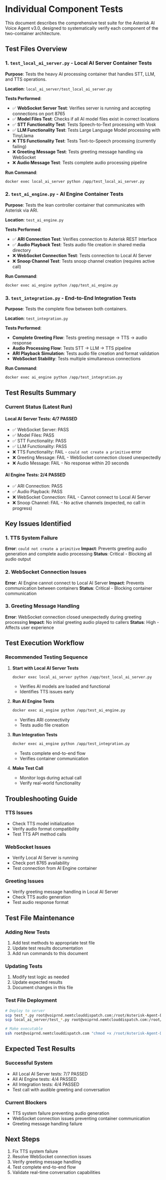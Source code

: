 # Individual Component Tests

This document describes the comprehensive test suite for the Asterisk AI Voice Agent v3.0, designed to systematically verify each component of the two-container architecture.

## Test Files Overview

### 1. `test_local_ai_server.py` - Local AI Server Container Tests
**Purpose**: Tests the heavy AI processing container that handles STT, LLM, and TTS operations.

**Location**: `local_ai_server/test_local_ai_server.py`

**Tests Performed**:
- ✅ **WebSocket Server Test**: Verifies server is running and accepting connections on port 8765
- ✅ **Model Files Test**: Checks if all AI model files exist in correct locations
- ✅ **STT Functionality Test**: Tests Speech-to-Text processing with Vosk
- ✅ **LLM Functionality Test**: Tests Large Language Model processing with TinyLlama
- ❌ **TTS Functionality Test**: Tests Text-to-Speech processing (currently failing)
- ❌ **Greeting Message Test**: Tests greeting message handling via WebSocket
- ❌ **Audio Message Test**: Tests complete audio processing pipeline

**Run Command**:
```bash
docker exec local_ai_server python /app/test_local_ai_server.py
```

### 2. `test_ai_engine.py` - AI Engine Container Tests
**Purpose**: Tests the lean controller container that communicates with Asterisk via ARI.

**Location**: `test_ai_engine.py`

**Tests Performed**:
- ✅ **ARI Connection Test**: Verifies connection to Asterisk REST Interface
- ✅ **Audio Playback Test**: Tests audio file creation in shared media directory
- ❌ **WebSocket Connection Test**: Tests connection to Local AI Server
- ❌ **Snoop Channel Test**: Tests snoop channel creation (requires active call)

**Run Command**:
```bash
docker exec ai_engine python /app/test_ai_engine.py
```

### 3. `test_integration.py` - End-to-End Integration Tests
**Purpose**: Tests the complete flow between both containers.

**Location**: `test_integration.py`

**Tests Performed**:
- **Complete Greeting Flow**: Tests greeting message → TTS → audio response
- **Audio Processing Flow**: Tests STT → LLM → TTS pipeline
- **ARI Playback Simulation**: Tests audio file creation and format validation
- **WebSocket Stability**: Tests multiple simultaneous connections

**Run Command**:
```bash
docker exec ai_engine python /app/test_integration.py
```

## Test Results Summary

### Current Status (Latest Run)

#### Local AI Server Tests: 4/7 PASSED
- ✅ WebSocket Server: PASS
- ✅ Model Files: PASS  
- ✅ STT Functionality: PASS
- ✅ LLM Functionality: PASS
- ❌ TTS Functionality: FAIL - `could not create a primitive` error
- ❌ Greeting Message: FAIL - WebSocket connection closed unexpectedly
- ❌ Audio Message: FAIL - No response within 20 seconds

#### AI Engine Tests: 2/4 PASSED
- ✅ ARI Connection: PASS
- ✅ Audio Playback: PASS
- ❌ WebSocket Connection: FAIL - Cannot connect to Local AI Server
- ❌ Snoop Channel: FAIL - No active channels (expected, no call in progress)

## Key Issues Identified

### 1. TTS System Failure
**Error**: `could not create a primitive`
**Impact**: Prevents greeting audio generation and complete audio processing
**Status**: Critical - Blocking all audio output

### 2. WebSocket Connection Issues
**Error**: AI Engine cannot connect to Local AI Server
**Impact**: Prevents communication between containers
**Status**: Critical - Blocking container communication

### 3. Greeting Message Handling
**Error**: WebSocket connection closed unexpectedly during greeting processing
**Impact**: No initial greeting audio played to callers
**Status**: High - Affects user experience

## Test Execution Workflow

### Recommended Testing Sequence

1. **Start with Local AI Server Tests**
   ```bash
   docker exec local_ai_server python /app/test_local_ai_server.py
   ```
   - Verifies AI models are loaded and functional
   - Identifies TTS issues early

2. **Run AI Engine Tests**
   ```bash
   docker exec ai_engine python /app/test_ai_engine.py
   ```
   - Verifies ARI connectivity
   - Tests audio file creation

3. **Run Integration Tests**
   ```bash
   docker exec ai_engine python /app/test_integration.py
   ```
   - Tests complete end-to-end flow
   - Verifies container communication

4. **Make Test Call**
   - Monitor logs during actual call
   - Verify real-world functionality

## Troubleshooting Guide

### TTS Issues
- Check TTS model initialization
- Verify audio format compatibility
- Test TTS API method calls

### WebSocket Issues
- Verify Local AI Server is running
- Check port 8765 availability
- Test connection from AI Engine container

### Greeting Issues
- Verify greeting message handling in Local AI Server
- Check TTS audio generation
- Test audio response format

## Test File Maintenance

### Adding New Tests
1. Add test methods to appropriate test file
2. Update test results documentation
3. Add run commands to this document

### Updating Tests
1. Modify test logic as needed
2. Update expected results
3. Document changes in this file

### Test File Deployment
```bash
# Deploy to server
scp test_*.py root@voiprnd.nemtclouddispatch.com:/root/Asterisk-Agent-Develop/
scp local_ai_server/test_*.py root@voiprnd.nemtclouddispatch.com:/root/Asterisk-Agent-Develop/local_ai_server/

# Make executable
ssh root@voiprnd.nemtclouddispatch.com "chmod +x /root/Asterisk-Agent-Develop/test_*.py"
```

## Expected Test Results

### Successful System
- All Local AI Server tests: 7/7 PASSED
- All AI Engine tests: 4/4 PASSED  
- All Integration tests: 4/4 PASSED
- Test call with audible greeting and conversation

### Current Blockers
- TTS system failure preventing audio generation
- WebSocket connection issues preventing container communication
- Greeting message handling failure

## Next Steps

1. Fix TTS system failure
2. Resolve WebSocket connection issues
3. Verify greeting message handling
4. Test complete end-to-end flow
5. Validate real-time conversation capabilities
